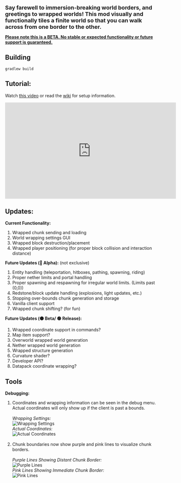 <font size = "4">**Say farewell to immersion-breaking world borders, and greetings to wrapped worlds! This mod visually and functionally tiles a finite world so that you can walk across from one border to the other.**</font>
<br>

<ins>**Please note this is a BETA. No stable or expected functionality or future support is guaranteed.**</ins>

## Building
`gradlew build`

##  Tutorial:<br>
Watch [this video](https://www.youtube.com/watch?v=bmkUSeLEE7Y) or read the [wiki](https://github.com/FamroFexl/Circumnavigate/wiki) for setup information.
<iframe width="560" height="315" src="https://www.youtube-nocookie.com/embed/bmkUSeLEE7Y" title="YouTube video player" frameborder="0" allow="accelerometer; autoplay; clipboard-write; encrypted-media; gyroscope; picture-in-picture; web-share" allowfullscreen></iframe>

## Updates:
**Current Functionality:**
1. Wrapped chunk sending and loading
2. World wrapping settings GUI
3. Wrapped block destruction/placement
4. Wrapped player positioning (for proper block collision and interaction distance)

**Future Updates (🔴 Alpha):** (not exclusive)
1. Entity handling (teleportation, hitboxes, pathing, spawning, riding)
2. Proper nether limits and portal handling
3. Proper spawning and respawning for irregular world limits. (Limits past (0,0))
4. Redstone/block update handling (explosions, light updates, etc.)
5. Stopping over-bounds chunk generation and storage
6. Vanilla client support
7. Wrapped chunk shifting? (for fun)

**Future Updates (🟠 Beta/ 🟢 Release):**
1. Wrapped coordinate support in commands?
2. Map item support?
3. Overworld wrapped world generation
4. Nether wrapped world generation
5. Wrapped structure generation
6. Curvature shader?
7. Developer API?
8. Datapack coordinate wrapping?


## Tools
**Debugging:**
1. Coordinates and wrapping information can be seen in the debug menu. Actual coordinates will only show up if the client is past a bounds. <br><br>
   _Wrapping Settings:_<br>
   ![Wrapping Settings](https://cdn.modrinth.com/data/cached_images/63223899ff1dc90d88d9f2d3d2a92dc5fff77a52.png)<br>
   _Actual Coordinates:_<br>
   ![Actual Coordinates](https://cdn.modrinth.com/data/cached_images/8459b9c4cbc31029cf8bacc6859c6d18fbdfabab.png)<br><br>
2. Chunk boundaries now show purple and pink lines to visualize chunk borders.<br><br>
   _Purple Lines Showing Distant Chunk Border:_<br>
   ![Purple Lines](https://cdn.modrinth.com/data/cached_images/d6c82034730d44ada5b072dded8c4a639dd66d7f.png)<br>
   _Pink Lines Showing Immediate Chunk Border:_<br>
   ![Pink Lines](https://cdn.modrinth.com/data/cached_images/657bbd9156a338134939835d84534ce13040be1a.png)

